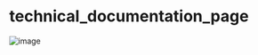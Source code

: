# technical_documentation_page
![image](https://github.com/raghavkrishnet/technical_documentation_page/assets/66867030/47b58eec-fde7-42aa-b486-b9f7e5cbec22)
